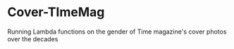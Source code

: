 # Cover-TImeMag
Running Lambda functions on the gender of Time magazine's cover photos over the decades
